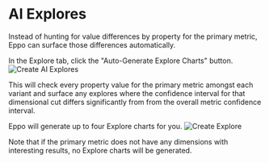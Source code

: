# AI Explores

Instead of hunting for value differences by property for the primary metric, Eppo can surface those differences automatically.

In the Explore tab, click the "Auto-Generate Explore Charts" button.
![Create AI Explores](/img/measuring-experiments/auto-generate-explores.png)

This will check every property value for the primary metric amongst each variant and surface any explores where the confidence interval for that dimensional cut differs significantly from from the overall metric confidence interval.

Eppo will generate up to four Explore charts for you.
![Create Explore](/img/measuring-experiments/ai-explores-example.png)

Note that if the primary metric does not have any dimensions with interesting results, no Explore charts will be generated. 